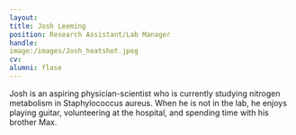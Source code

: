 ```yaml
---
layout: 
title: Josh Leeming
position: Research Assistant/Lab Manager
handle: 
image:/images/Josh_heatshot.jpeg
cv: 
alumni: flase
---
```


Josh is an aspiring physician-scientist who is currently studying nitrogen metabolism in Staphylococcus aureus. When he is not in the lab, he enjoys playing guitar, volunteering at the hospital, and spending time with his brother Max.


